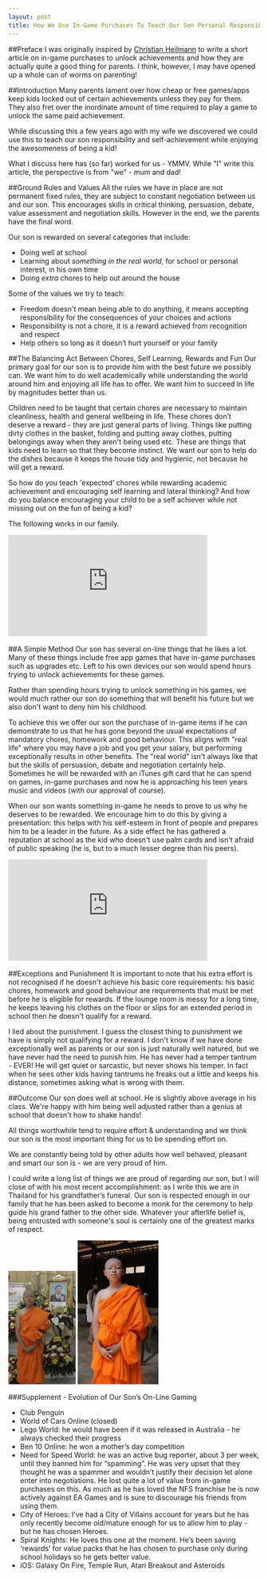 ```yaml
---
layout: post
title: How We Use In-Game Purchases To Teach Our Son Personal Responsibility
---
```



##Preface
I was originally inspired by [Christian Heilmann](http://christianheilmann.com/) to write a short article on 
in-game purchases to unlock achievements and how they are actually quite a good 
thing for parents. I think, however, I may have opened up a whole can of worms 
on parenting!

##Introduction
Many parents lament over how cheap or free games/apps keep kids locked out of 
certain achievements unless they pay for them. They also fret over the 
inordinate amount of time required to play a game to unlock the same paid achievement.

While discussing this a few years ago with my wife we discovered we could use 
this to teach our son responsibility and self-achievement while enjoying the 
awesomeness of being a kid! 

What I discuss here has (so far) worked for us - YMMV. While "I" write this 
article, the perspective is from "we" - mum and dad!

##Ground Rules and Values
All the rules we have in place are not permanent fixed rules, they are subject 
to constant negotiation between us and our son. This encourages skills in 
critical thinking, persuasion, debate, value assessment and negotiation skills. 
However in the end, we the parents have the final word.

Our son is rewarded on several categories that include:
- Doing well at school
- Learning about *something in the real world*, for school or personal interest, in his own time
- Doing *extra* chores to help out around the house

Some of the values we try to teach:

- Freedom doesn't mean being able to do anything, it means accepting 
responsibility for the consequences of your choices and actions
- Responsibility is not a chore, it is a reward achieved from recognition and respect
- Help others so long as it doesn’t hurt yourself or your family

##The Balancing Act Between Chores, Self Learning, Rewards and Fun
Our primary goal for our son is to provide him with the best future we possibly 
can. We want him to do well academically while understanding the world around 
him and enjoying all life has to offer. We want him to succeed in life by 
magnitudes better than us.

Children need to be taught that certain chores are necessary to maintain 
cleanliness, health and general wellbeing in life. These chores don’t deserve a 
reward - they are just general parts of living. Things like putting dirty 
clothes in the basket, folding and putting away clothes, putting belongings 
away when they aren't being used etc. These are things that kids need to learn 
so that they become instinct. We want our son to help do the dishes because it 
keeps the house tidy and hygienic, not because he will get a reward.

So how do you teach 'expected' chores while rewarding academic achievement and 
encouraging self learning and lateral thinking? And how do you balance 
encouraging your child to be a self achiever while not missing out on the fun 
of being a kid? 

The following works in our family.

<iframe width="399" height="203" src="http://www.youtube.com/embed/ZJaDZNjs2Sk" frameborder="0" allowfullscreen="allowfullscreen">
</iframe>

##A Simple Method
Our son has several on-line things that he likes a lot. Many of these things 
include free app games that have in-game purchases such as upgrades etc. Left 
to his own devices our son would spend hours trying to unlock achievements for 
these games.

Rather than spending hours trying to unlock something in his games, we would 
much rather our son do something that will benefit his future but we also don't 
want to deny him his childhood.

To achieve this we offer our son the purchase of in-game items if he can 
demonstrate to us that he has gone beyond the usual expectations of mandatory 
chores, homework and good behaviour. This aligns with "real life" where you may 
have a job and you get your salary, but performing exceptionally results in 
other benefits. The "real world" isn't always like that but the skills of 
persuasion, debate and negotiation certainly help. Sometimes he will be rewarded 
with an iTunes gift card that he can spend on games, in-game purchases and now 
he is approaching his teen years music and videos (with our approval of course).

When our son wants something in-game he needs to prove to us why he deserves to 
be rewarded. We encourage him to do this by giving a presentation: this helps 
with his self-esteem in front of people and prepares him to be a leader in the 
future. As a side effect he has gathered a reputation at school as the kid who 
doesn't use palm cards and isn't afraid of public speaking (he is, but to a much 
lesser degree than his peers).

<iframe width="399" height="203" src="http://www.youtube.com/embed/hHWXdF3xIYY" frameborder="0" allowfullscreen="allowfullscreen">
</iframe>

##Exceptions and Punishment
It is important to note that his extra effort is not recognised if he doesn't 
achieve his basic core requirements: his basic chores, homework and good 
behaviour are requirements that must be met before he is eligible for rewards. 
If the lounge room is messy for a long time, he keeps leaving his clothes on 
the floor or slips for an extended period in school then he doesn't qualify for 
a reward.

I lied about the punishment. I guess the closest thing to punishment we have is 
simply not qualifying for a reward. I don't know if we have done exceptionally 
well as parents or our son is just naturally well natured, but we have never 
had the need to punish him. He has never had a temper tantrum - EVER! He will 
get quiet or sarcastic, but never shows his temper. In fact when he sees other 
kids having tantrums he freaks out a little and keeps his distance, sometimes 
asking what is wrong with them. 

##Outcome
Our son does well at school. He is slightly above average in his class. We're happy
 with him being well adjusted rather than a genius at school that doesn't how to
shake hands! 

All things worthwhile tend to require effort & understanding and 
we think our son is the most important thing for us to be spending effort on.

We are constantly being told by other adults how well behaved, pleasant and 
smart our son is - we are very proud of him.

I could write a long list of things we are proud of regarding our son, but I 
will close of with his most recent accomplishment: as I write this we are in 
Thailand for his grandfather’s funeral. Our son is respected enough in our 
family that he has been asked to become a monk for the ceremony to help guide 
his grand father to the other side. Whatever your afterlife belief is, being 
entrusted with someone's soul is certainly one of the greatest marks of respect.

<div>
<a href="/images/pramark_1.jpg"><img src="/images/pramark_1_thumb.jpg"/></a>
<a href="/images/pramark_2.jpg"><img src="/images/pramark_2_thumb.jpg"/></a>
</div>

###Supplement - Evolution of Our Son’s On-Line Gaming
- Club Penguin
- World of Cars Online (closed)
- Lego World: he would have been if it was released in Australia - he always checked their progress
- Ben 10 Online: he won a mother’s day competition
- Need for Speed World: he was an active bug reporter, about 3 per week, until they banned him for “spamming”. He was very upset that they thought he was a spammer and wouldn’t justify their decision let alone enter into negotiations. He lost quite a lot of value from in-game purchases on this. As much as he has loved the NFS franchise he is now actively against EA Games and is sure to discourage his friends from using them.
- City of Heroes: I’ve had a City of Villains account for years but he has only recently become old/mature enough for us to allow him to play - but he has chosen Heroes.
- Spiral Knights: He loves this one at the moment. He’s been saving ‘rewards’ for value packs that he has chosen to purchase only during school holidays so he gets better value.
- iOS: Galaxy On Fire, Temple Run, Atari Breakout and Asteroids
